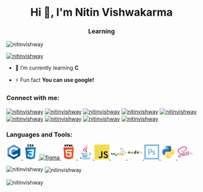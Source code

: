 <h1 align="center">Hi 👋, I'm Nitin Vishwakarma</h1>
<h3 align="center">Learning</h3>

<p align="left"> <img src="https://komarev.com/ghpvc/?username=nitinvishway&label=Profile%20views&color=0e75b6&style=flat" alt="nitinvishway" /> </p>

<p align="left"> <a href="https://github.com/ryo-ma/github-profile-trophy"><img src="https://github-profile-trophy.vercel.app/?username=nitinvishway" alt="nitinvishway" /></a> </p>

- 🌱 I’m currently learning **C**

- ⚡ Fun fact **You can use google!**

<h3 align="left">Connect with me:</h3>
<p align="left">
<a href="https://codepen.io/nitinvishway" target="blank"><img align="center" src="https://raw.githubusercontent.com/rahuldkjain/github-profile-readme-generator/master/src/images/icons/Social/codepen.svg" alt="nitinvishway" height="30" width="40" /></a>
<a href="https://dev.to/nitinvishway" target="blank"><img align="center" src="https://raw.githubusercontent.com/rahuldkjain/github-profile-readme-generator/master/src/images/icons/Social/devto.svg" alt="nitinvishway" height="30" width="40" /></a>
<a href="https://twitter.com/nitinvishway" target="blank"><img align="center" src="https://raw.githubusercontent.com/rahuldkjain/github-profile-readme-generator/master/src/images/icons/Social/twitter.svg" alt="nitinvishway" height="30" width="40" /></a>
<a href="https://linkedin.com/in/nitinvishway" target="blank"><img align="center" src="https://raw.githubusercontent.com/rahuldkjain/github-profile-readme-generator/master/src/images/icons/Social/linked-in-alt.svg" alt="nitinvishway" height="30" width="40" /></a>
<a href="https://instagram.com/nitinvishway" target="blank"><img align="center" src="https://raw.githubusercontent.com/rahuldkjain/github-profile-readme-generator/master/src/images/icons/Social/instagram.svg" alt="nitinvishway" height="30" width="40" /></a>
<a href="https://dribbble.com/nitinvishway" target="blank"><img align="center" src="https://raw.githubusercontent.com/rahuldkjain/github-profile-readme-generator/master/src/images/icons/Social/dribbble.svg" alt="nitinvishway" height="30" width="40" /></a>
<a href="https://www.youtube.com/c/nitinvishway" target="blank"><img align="center" src="https://raw.githubusercontent.com/rahuldkjain/github-profile-readme-generator/master/src/images/icons/Social/youtube.svg" alt="nitinvishway" height="30" width="40" /></a>
<a href="https://www.leetcode.com/nitinvishway" target="blank"><img align="center" src="https://raw.githubusercontent.com/rahuldkjain/github-profile-readme-generator/master/src/images/icons/Social/leet-code.svg" alt="nitinvishway" height="30" width="40" /></a>
<a href="https://auth.geeksforgeeks.org/user/nitinvishway" target="blank"><img align="center" src="https://raw.githubusercontent.com/rahuldkjain/github-profile-readme-generator/master/src/images/icons/Social/geeks-for-geeks.svg" alt="nitinvishway" height="30" width="40" /></a>
</p>

<h3 align="left">Languages and Tools:</h3>
<p align="left"> <a href="https://www.cprogramming.com/" target="_blank" rel="noreferrer"> <img src="https://raw.githubusercontent.com/devicons/devicon/master/icons/c/c-original.svg" alt="c" width="40" height="40"/> </a> <a href="https://www.w3schools.com/css/" target="_blank" rel="noreferrer"> <img src="https://raw.githubusercontent.com/devicons/devicon/master/icons/css3/css3-original-wordmark.svg" alt="css3" width="40" height="40"/> </a> <a href="https://www.figma.com/" target="_blank" rel="noreferrer"> <img src="https://www.vectorlogo.zone/logos/figma/figma-icon.svg" alt="figma" width="40" height="40"/> </a> <a href="https://www.w3.org/html/" target="_blank" rel="noreferrer"> <img src="https://raw.githubusercontent.com/devicons/devicon/master/icons/html5/html5-original-wordmark.svg" alt="html5" width="40" height="40"/> </a> <a href="https://www.java.com" target="_blank" rel="noreferrer"> <img src="https://raw.githubusercontent.com/devicons/devicon/master/icons/java/java-original.svg" alt="java" width="40" height="40"/> </a> <a href="https://developer.mozilla.org/en-US/docs/Web/JavaScript" target="_blank" rel="noreferrer"> <img src="https://raw.githubusercontent.com/devicons/devicon/master/icons/javascript/javascript-original.svg" alt="javascript" width="40" height="40"/> </a> <a href="https://www.mysql.com/" target="_blank" rel="noreferrer"> <img src="https://raw.githubusercontent.com/devicons/devicon/master/icons/mysql/mysql-original-wordmark.svg" alt="mysql" width="40" height="40"/> </a> <a href="https://nodejs.org" target="_blank" rel="noreferrer"> <img src="https://raw.githubusercontent.com/devicons/devicon/master/icons/nodejs/nodejs-original-wordmark.svg" alt="nodejs" width="40" height="40"/> </a> <a href="https://www.photoshop.com/en" target="_blank" rel="noreferrer"> <img src="https://raw.githubusercontent.com/devicons/devicon/master/icons/photoshop/photoshop-line.svg" alt="photoshop" width="40" height="40"/> </a> <a href="https://www.python.org" target="_blank" rel="noreferrer"> <img src="https://raw.githubusercontent.com/devicons/devicon/master/icons/python/python-original.svg" alt="python" width="40" height="40"/> </a> <a href="https://sass-lang.com" target="_blank" rel="noreferrer"> <img src="https://raw.githubusercontent.com/devicons/devicon/master/icons/sass/sass-original.svg" alt="sass" width="40" height="40"/> </a> </p>

<p><img align="left" src="https://github-readme-stats.vercel.app/api/top-langs?username=nitinvishway&show_icons=true&locale=en&layout=compact" alt="nitinvishway" /></p>

<p>&nbsp;<img align="center" src="https://github-readme-stats.vercel.app/api?username=nitinvishway&show_icons=true&locale=en" alt="nitinvishway" /></p>

<p><img align="center" src="https://github-readme-streak-stats.herokuapp.com/?user=nitinvishway&" alt="nitinvishway" /></p>


<!---
nitinvishway/nitinvishway is a ✨ special ✨ repository because its `README.md` (this file) appears on your GitHub profile.
You can click the Preview link to take a look at your changes.
--->
